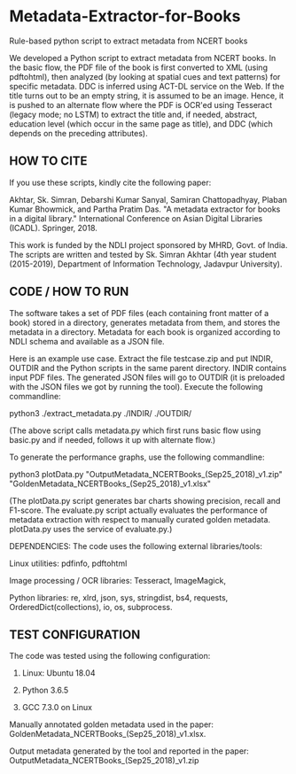 # Metadata-Extractor-for-Books
Rule-based python script to extract metadata from NCERT books


We developed a Python script to extract metadata from NCERT books. In the basic flow, the PDF file of the book is first converted to XML (using pdftohtml), then analyzed (by looking at spatial cues and text patterns) for specific metadata. DDC is inferred using ACT-DL service on the Web. If the title turns out to be an empty string, it is assumed to be an image. Hence, it is pushed to an alternate flow where the PDF is OCR'ed using Tesseract (legacy mode; no LSTM) to extract the title and, if needed, abstract, education level (which occur in the same page as title), and DDC (which depends on the preceding attributes).


HOW TO CITE
-----------
If you use these scripts, kindly cite the following paper:

Akhtar, Sk. Simran, Debarshi Kumar Sanyal, Samiran Chattopadhyay, Plaban Kumar Bhowmick, and Partha Pratim Das. "A metadata extractor for books in a digital library." International Conference on Asian Digital Libraries (ICADL). Springer, 2018.

This work is funded by the NDLI project sponsored by MHRD, Govt. of India. The scripts are written and tested by Sk. Simran Akhtar (4th year student (2015-2019), Department of Information Technology, Jadavpur University).


CODE / HOW TO RUN
-----------------
The software takes a set of PDF files (each containing front matter of a book) stored in a directory, generates metadata from them, and stores the metadata in a directory. Metadata for each book is organized according to NDLI schema and available as a JSON file.

Here is an example use case. Extract the file testcase.zip and put INDIR, OUTDIR and the Python scripts in the same parent directory. INDIR contains input PDF files. The generated JSON files will go to OUTDIR (it is preloaded with the JSON files we got by running the tool). Execute the following commandline:

python3 ./extract_metadata.py  ./INDIR/  ./OUTDIR/

(The above script calls metadata.py which first runs basic flow using basic.py and if needed, follows it up with alternate flow.) 

To generate the performance graphs, use the following commandline:

python3 plotData.py "OutputMetadata_NCERTBooks\_(Sep25_2018)\_v1.zip"  "GoldenMetadata_NCERTBooks_(Sep25_2018)_v1.xlsx"

(The plotData.py script generates bar charts showing precision, recall and F1-score. The evaluate.py script actually evaluates the performance of metadata extraction with respect to manually curated golden metadata. plotData.py uses the service of evaluate.py.)

DEPENDENCIES: The code uses the following external libraries/tools:

Linux utilities:  pdfinfo, pdftohtml 

Image processing / OCR libraries: Tesseract, ImageMagick,

Python libraries: re, xlrd, json, sys, stringdist, bs4, requests, OrderedDict(collections), io, os, subprocess.



TEST CONFIGURATION
------------------

The code was tested using the following configuration:

1. Linux: Ubuntu 18.04

2. Python 3.6.5

3. GCC 7.3.0 on Linux

Manually annotated golden metadata used in the paper: GoldenMetadata_NCERTBooks_(Sep25_2018)_v1.xlsx.

Output metadata generated by the tool and reported in the paper: OutputMetadata_NCERTBooks_(Sep25_2018)_v1.zip
